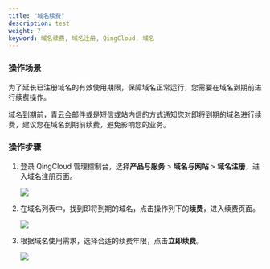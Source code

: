 ```yaml
---
title: "域名续费"
description: test
weight: 7
keyword: 域名续费, 域名注册, QingCloud, 域名
---
```




### 操作场景

为了延长已注册域名的有效使用期限，保障域名正常运行，您需要在域名到期前进行续费操作。

域名到期前，青云会邮件或是短信或站内信的方式通知您对即将到期的域名进行续费，建议您在域名到期前续费，避免影响您的业务。

### 操作步骤

1. 登录 QingCloud 管理控制台，选择**产品与服务** > **域名与网站** > **域名注册**，进入域名注册页面。

   ![](../../_images/dn_service.png)

2. 在域名列表中，找到即将到期的域名，点击操作列下的**续费**，进入续费页面。

   ![](../../_images/dn_list.png)

3. 根据域名使用需求，选择合适的续费年限，点击**立即续费**。

   ![](../../_images/dn_renewal.png)




